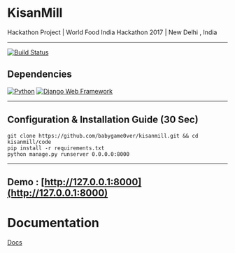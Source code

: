 # KisanMill

Hackathon Project | World Food India Hackathon 2017 | New Delhi , India

---

[![Build Status](https://travis-ci.org/babygame0ver/kisanmill.svg?branch=master&style=flat-square)](https://travis-ci.org/babygame0ver/kisanmill)


## Dependencies

[![Python](https://img.shields.io/badge/python-2.7.16-blue.svg?style=flat-square)](https://www.python.org/downloads/release/python-2716/)
[![Django Web Framework](https://img.shields.io/badge/Django-1.11.10-blue.svg?style=flat-square)](https://pypi.org/project/Django/1.11.10/)

---

## Configuration & Installation Guide (30 Sec)

```
git clone https://github.com/babygame0ver/kisanmill.git && cd kisanmill/code
pip install -r requirements.txt
python manage.py runserver 0.0.0.0:8000

```

---

## Demo : [http://127.0.0.1:8000](http://127.0.0.1:8000)

# Documentation

[Docs](documentation.md)
